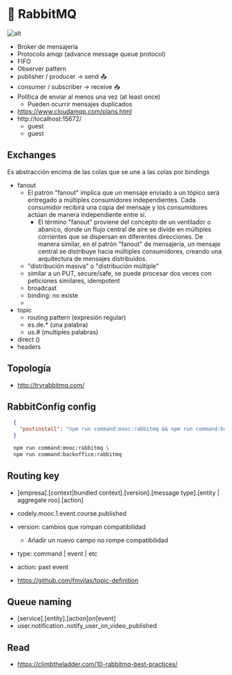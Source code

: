 # 🐰 RabbitMQ

![alt](./rabbit.png)

- Broker de mensajería
- Protocolo amqp (advance message queue protocol)
- FIFO 
- Observer pattern
- publisher / producer -> send 📤
- consumer / subscriber -> receive 📥
- Política de enviar al menos una vez (at least once)
  - Pueden ocurrir mensajes duplicados
- https://www.cloudamqp.com/plans.html
- http://localhost:15672/
  - guest
  - guest

## Exchanges

Es abstracción encima de las colas que se une a las colas por bindings

- fanout 
  - El patrón "fanout" implica que un mensaje enviado a un tópico será entregado a múltiples consumidores independientes. Cada consumidor recibirá una copia del mensaje y los consumidores actúan de manera independiente entre sí.
    - El término "fanout" proviene del concepto de un ventilador o abanico, donde un flujo central de aire se divide en múltiples corrientes que se dispersan en diferentes direcciones. De manera similar, en el patrón "fanout" de mensajería, un mensaje central se distribuye hacia múltiples consumidores, creando una arquitectura de mensajes distribuidos.
  - "distribución masiva" o "distribución múltiple" 
  - similar a un PUT, secure/safe, se puede procesar dos veces con peticiones similares, idempotent 
  - broadcast
  - binding: no existe
  - 
- topic
  - routing pattern (expresión regular)
  - es.de.* (una palabra)
  - us.# (multiples palabras)
- direct ()
- headers

## Topología

- http://tryrabbitmq.com/

## RabbitConfig config

```json
  {
    "postinstall": "npm run command:mooc:rabbitmq && npm run command:backoffice:rabbitmq"
  }
```

```sh
  npm run command:mooc:rabbitmq \
  npm run command:backoffice:rabbitmq
```

## Routing key

- [empresa].[context|bundled context].[version].[message type].[entity | aggregate roo].[action]
- codely.mooc.1.event.course.published

- version: cambios que rompan compatibilidad
  - Añadir un nuevo campo no rompe compatibilidad
- type: command | event | etc
- action: past event

- https://github.com/fmvilas/topic-definition

## Queue naming

- [service].[entity].[action]_on_[event]
- user.notification..notify_user_on_video_published

## Read 

- https://climbtheladder.com/10-rabbitmq-best-practices/
